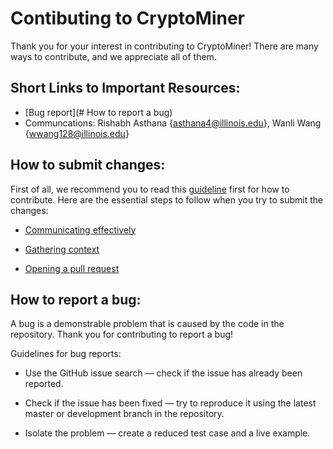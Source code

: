 # Contibuting to CryptoMiner

Thank you for your interest in contributing to CryptoMiner! There are many ways to contribute, and we appreciate all of them.

## Short Links to Important Resources:
* [Bug report](# How to report a bug)
* Communcations: Rishabh Asthana {asthana4@illinois.edu}, Wanli Wang {wwang128@illinois.edu}

## How to submit changes: 
First of all, we recommend you to read this [guideline](https://opensource.guide/how-to-contribute/#how-to-submit-a-contribution) first for how to contribute. Here are the essential steps to follow when you try to submit the changes: 

* [Communicating effectively](https://opensource.guide/how-to-contribute/#communicating-effectively)

* [Gathering context](https://opensource.guide/how-to-contribute/#gathering-context)

* [Opening a pull request](https://opensource.guide/how-to-contribute/#opening-a-pull-request)

## How to report a bug: 
A bug is a demonstrable problem that is caused by the code in the repository. Thank you for contributing to report a bug!

Guidelines for bug reports:

* Use the GitHub issue search — check if the issue has already been reported.

* Check if the issue has been fixed — try to reproduce it using the latest master or development branch in the repository.

* Isolate the problem — create a reduced test case and a live example.
    
